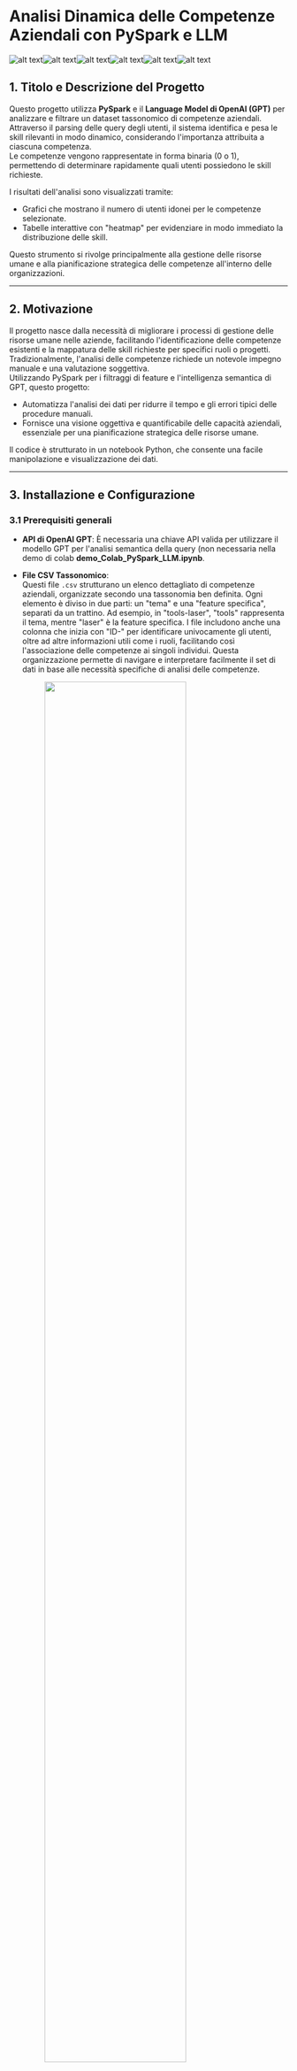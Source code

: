 # Analisi Dinamica delle Competenze Aziendali con PySpark e LLM

![alt text](photo/background_svg.svg)![alt text](photo/background_svg.svg)![alt text](photo/background_svg.svg)![alt text](photo/background_svg.svg)![alt text](photo/background_svg.svg)![alt text](photo/background_svg.svg)

## 1. Titolo e Descrizione del Progetto

Questo progetto utilizza **PySpark** e il **Language Model di OpenAI (GPT)** per analizzare e filtrare un dataset tassonomico di competenze aziendali.  
Attraverso il parsing delle query degli utenti, il sistema identifica e pesa le skill rilevanti in modo dinamico, considerando l'importanza attribuita a ciascuna competenza.  
Le competenze vengono rappresentate in forma binaria (0 o 1), permettendo di determinare rapidamente quali utenti possiedono le skill richieste.

I risultati dell'analisi sono visualizzati tramite:
- Grafici che mostrano il numero di utenti idonei per le competenze selezionate.
- Tabelle interattive con "heatmap" per evidenziare in modo immediato la distribuzione delle skill.  

Questo strumento si rivolge principalmente alla gestione delle risorse umane e alla pianificazione strategica delle competenze all'interno delle organizzazioni.

---

## 2. Motivazione

Il progetto nasce dalla necessità di migliorare i processi di gestione delle risorse umane nelle aziende, facilitando l'identificazione delle competenze esistenti e la mappatura delle skill richieste per specifici ruoli o progetti.  
Tradizionalmente, l'analisi delle competenze richiede un notevole impegno manuale e una valutazione soggettiva.  
Utilizzando PySpark per i filtraggi di feature e l'intelligenza semantica di GPT, questo progetto:
- Automatizza l'analisi dei dati per ridurre il tempo e gli errori tipici delle procedure manuali.
- Fornisce una visione oggettiva e quantificabile delle capacità aziendali, essenziale per una pianificazione strategica delle risorse umane.
  

Il codice è strutturato in un notebook Python, che consente una facile manipolazione e visualizzazione dei dati.

---

## 3. Installazione e Configurazione

### 3.1 Prerequisiti generali
- **API di OpenAI GPT**: È necessaria una chiave API valida per utilizzare il modello GPT per l'analisi semantica della query (non necessaria nella demo di colab **demo_Colab_PySpark_LLM.ipynb**.
- **File CSV Tassonomico**:  
  Questi file `.csv` strutturano un elenco dettagliato di competenze aziendali, organizzate secondo una tassonomia ben definita. Ogni elemento è diviso in due parti: un "tema" e una "feature specifica", separati da un trattino. Ad esempio, in "tools-laser", "tools" rappresenta il tema, mentre "laser" è la feature specifica. I file includono anche una colonna che inizia con "ID-" per identificare univocamente gli utenti, oltre ad altre informazioni utili come i ruoli, facilitando così l'associazione delle competenze ai singoli individui. Questa organizzazione permette di navigare e interpretare facilmente il set di dati in base alle necessità specifiche di analisi delle competenze.
  <figure>
    <img src="photo/bar_themed.png" width="80%">
    <br> <figcaption>Tassonomia</figcaption>
  </figure>
  

  _**Nota:** I file presenti nel repository contengono dati e nomi sintetici, non appartenenti a persone reali._

### 3.1 Colab_PySpark_LLM.ipynb e demo_Colab_PySpark_LLM.ipynb
*![Open in Colab](photo/opencolab.png)* <br>
Aprire il codice su Colab tramite il tasto apposito una volta selezionato il file, assicurarsi di scaricare almeno un file .csv tassonomico presente nel github (come populated_matrix.csv) e seguire tutte le istruzioni all'interno del colab per poi eseguire ogni cella in ordine.
<figure>
  <img src="photo/upload.png" alt="upload" width="30%">
</figure> <br>
Una volta dentro colab, selezionare l'icona della cartella e successivamente l'icona di upload (la prima a sinistra rispetto alle cartelle) e caricare il dataset .csv.

### 3.2 mplgraph.py Prerequisiti aggiuntivi
- **Python3.13.2 installato**: Assicurati di avere Python 3.13.2 installato, per controllare la versione installata inserire nel terminale:

```bash
python3 --version

```
Verrà restituito in output la versione di python attuale.

#### 3.2.1 Configurazione dell'Ambiente

È consigliato utilizzare un ambiente virtuale Python per gestire le dipendenze.  
Esegui i seguenti comandi per creare e attivare l'ambiente:

```bash
python3 -m venv myenv
source myenv/bin/activate #Su Windows `myenv\Scripts\activate`

```

#### 3.2.2 Installazione delle Dipendenze

Dopo aver attivato l'ambiente virtuale, installa le dipendenze necessarie eseguendo:

```bash
pip3 install -r requirements.txt
```

#### 3.2.4 Verifica dell'installazione (mplgraph.py)
Per verificare che tutto sia stato configurato correttamente, una volta entrato all'interno modifica le seguenti righe:
  - riga 29: inserisci la key di openai
  - riga 40: modifica il nome e/o il percorso del file `.csv` (è consigliato mettere il csv nella stessa directory per motivi pratici)

 Successivamente entra nella venv (secondo comando nella subsection 3.2.1) e esegui da terminale:

```bash
python3 mpl_graph.py
```


## 4. Funzionalità Principali

- **Caricamento e Analisi del Dataset**: Il codice sfrutta PySpark per leggere e analizzare il file CSV. In particolare, estrae i "blocchi tematici", ovvero insiemi di colonne raggruppate in base a un prefisso comune (separato da un trattino) che rappresenta una categoria o ambito di competenze (ad esempio "tech_skills-"). Il sistema quindi conta le occorrenze di ciascun blocco per fornire una panoramica strutturata delle diverse aree di competenza presenti nel dataset.


- **Parsing delle Query Utente con GPT**: Utilizzando l'API di OpenAI, il sistema interpreta le richieste degli utenti per identificare quali blocchi o feature siano rilevanti e assegna un peso (da 0 a 1) a ciascuna competenza.

- **Filtraggio e Visualizzazione dei Dati**:
  - Seleziona dinamicamente le colonne in base ai pesi assegnati.
  - Calcola un punteggio pesato per ogni utente e li classifica in base ad essi.
  - Visualizza i risultati tramite una tabella interattiva e grafici per facilitare l'interpretazione dei dati.

- **Generazione di un SVG Interattivo**:  
  Il sistema crea un file SVG interattivo che permette agli utenti di esplorare i dati in maniera intuitiva: cliccando sui singoli pixel, è possibile visualizzare dettagli informativi relativi agli utenti, rendendo la navigazione e l’analisi di grandi moli di dati più immediata ed efficace.

## 5. Contribuire
Alcune aree di potenziale contributo includono:

- **Miglioramenti al Codice**: Miglioramento del parsing e ponderazione con GPT, refactoring del codice per migliorarne la leggibilità e le performance.
- **Nuove Funzionalità**: Integrazione di ulteriori formati di dati, supporto per nuove visualizzazioni grafiche o sviluppo di una GUI per un'interazione più intuitiva.
- **Benchmarking e Sperimentazioni**: Valutazione di differenti modelli LLM oltre OpenAI per migliorarne la precisione del parsing delle query.

**Per contribuire:**

1. Fork del repository.
2. Crea un nuovo branch.
3. Apporta le modifiche e invia una pull request.

---

## 6. Licenza

Questo progetto è rilasciato sotto la Licenza MIT.  
Per ulteriori dettagli, vedi il file `LICENSE` incluso nel repository.

---
#### 7. Esempi di Output

Di seguito vengono riportati alcuni esempi visivi dei risultati ottenuti:

- **Heatmap delle Competenze**:
  *![Heatmap con utenti](photo/heatmap.png)*

- **Tabella Interattiva**:
  *![SVG image](photo/interactive_pixels.svg)*
    <figure>
      <img src="photo/interative_pixel_onclick.png" alt="onclick" width="30%">
      <br><figcaption>In caso di click di un pixel</figcaption>
    </figure>

- **Barplot della Frequenza delle Skill**:
   *![Barplot](photo/barplot.png)*
 
- **Mplcursor Linear Segmented Colormap**
  *![Mplcursor](photo/mplgraph.png)*
     <figure>
      <img src="photo/onclickmpl.png" alt="mplonclick" width="70%">
      <br> <figcaption>In caso di click di un pixel</figcaption> <br>
    </figure>

    
    <figure>
      <img src="photo/hover.png" alt="hover" width="30%">
      <br> <figcaption>In caso il mouse fosse sopra una cella</figcaption><br>
    </figure>




